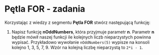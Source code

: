 # Pętla FOR - zadania

Korzystając z wiedzy z segmentu **Pętla FOR** stwórz następującą funkcję:

1. Napisz funkcję **nOddNumbers**, która przyjmuje parametr **n**. Parametr **n** będzie mówił naszej funkcji ile kolejnych liczb nieparzystych powinna wypisać. Przykładowo wywołanie `nOddNumbers(5)` wypisze na konsoli kolejno 1, 3, 5, 7, 9. Wzór na kolejną liczbę nieparzystą to `2*i - 1`. 